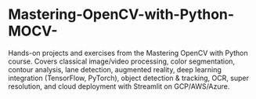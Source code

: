 # Mastering-OpenCV-with-Python-MOCV-
Hands-on projects and exercises from the Mastering OpenCV with Python course. Covers classical image/video processing, color segmentation, contour analysis, lane detection, augmented reality, deep learning integration (TensorFlow, PyTorch), object detection &amp; tracking, OCR, super resolution, and cloud deployment with Streamlit on GCP/AWS/Azure.
